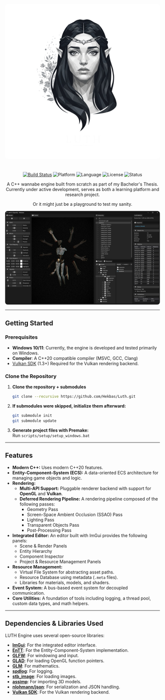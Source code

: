 <p align="center">
  <img src="docs/screenshots/LuthLogo.png" alt="Luth Logo" style="border-radius: 8px;"/>
</p>

# <p align="center"></p>

<p align="center">
  <a href="https://github.com/Hekbas/Luth/actions"><img alt="Build Status" src="https://img.shields.io/github/actions/workflow/status/Hekbas/Luth/build.yml?style=for-the-badge"></a>
  <img alt="Platform" src="https://img.shields.io/badge/platform-Windows-informational.svg?style=for-the-badge">
  <img alt="Language" src="https://img.shields.io/badge/language-C++20-blue.svg?style=for-the-badge">
  <img alt="License" src="https://img.shields.io/badge/license-MIT-green.svg?style=for-the-badge">
  <img alt="Status" src="https://img.shields.io/badge/status-Work%20In%20Progress-yellow.svg?style=for-the-badge">
</p>

<p align="center">
  A C++ wannabe engine built from scratch as part of my Bachelor's Thesis.<br>
  Currently under active development, serves as both a learning platform and research project.
</p>
<p align="center">
  Or it might just be a playground to test my sanity.
</p>

<p align="center">
  <img src="docs/screenshots/LuthEditor.png" alt="Engine Screenshot" style="border-radius: 8px;"/>
</p>

---

## Getting Started

### Prerequisites
- **Windows 10/11**: Currently, the engine is developed and tested primarily on Windows.
- **Compiler**: A C++20 compatible compiler (MSVC, GCC, Clang)
- [Vulkan SDK](https://vulkan.lunarg.com) (1.3+) Required for the Vulkan rendering backend.

### Clone the Repository

1.  **Clone the repository + submodules**
    ```bash
    git clone --recursive https://github.com/Hekbas/Luth.git
    ```
2. **If submodules were skipped, initialize them afterward:**
    ```bash
    git submodule init
    git submodule update
    ```  
3.  **Generate project files with Premake:**  
    Run ``scripts/setup/setup_windows.bat``

---

## Features

* **Modern C++:** Uses modern C++20 features.
* **Entity-Component-System (ECS):** A data-oriented ECS architecture for managing game objects and logic.
* **Rendering:**
  * **Multi-API Support:** Pluggable renderer backend with support for **OpenGL** and **Vulkan**.
  * **Deferred Rendering Pipeline:** A rendering pipeline composed of the following passes:
    * Geometry Pass
    * Screen-Space Ambient Occlusion (SSAO) Pass
    * Lighting Pass
    * Transparent Objects Pass
    * Post-Processing Pass
* **Integrated Editor:** An editor built with ImGui provides the following panels:
  * Scene & Render Panels
  * Entity Hierarchy
  * Component Inspector
  * Project & Resource Management Panels
* **Resource Management:**
  * Virtual File System for abstracting asset paths.
  * Resource Database using metadata (`.meta` files).
  * Libraries for materials, models, and shaders.
* **Event System:** A bus-based event system for decoupled communication.
* **Core Utilities:** A foundation of tools including logging, a thread pool, custom data types, and math helpers.

---

## Dependencies & Libraries Used

LUTH Engine uses several open-source libraries:

* [**ImGui**](https://github.com/ocornut/imgui): For the integrated editor interface.
* [**EnTT**](https://github.com/skypjack/entt): For the Entity-Component-System implementation.
* [**GLFW**](https://www.glfw.org/): For windowing and input.
* [**GLAD**](https://glad.dav1d.de/): For loading OpenGL function pointers.
* [**GLM**](https://glm.g-truc.net/0.9.9/index.html): For mathematics.
* [**spdlog**](https://github.com/gabime/spdlog): For logging.
* [**stb_image**](https://github.com/nothings/stb/blob/master/stb_image.h): For loading images.
* [**assimp**](https://www.assimp.org/): For importing 3D models.
* [**nlohmann/json**](https://github.com/nlohmann/json): For serialization and JSON handling.
* [**Vulkan SDK**](https://www.lunarg.com/vulkan-sdk/): For the Vulkan rendering backend.